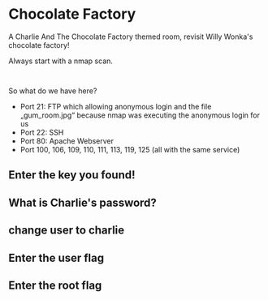 # Chocolate Factory
A Charlie And The Chocolate Factory themed room, revisit Willy Wonka's chocolate factory!

Always start with a nmap scan. 
```


```
So what do we have here?

* Port 21: FTP which allowing anonymous login and the file „gum_room.jpg“ because nmap was executing the anonymous login for us
* Port 22: SSH
* Port 80: Apache Webserver
* Port 100, 106, 109, 110, 111, 113, 119, 125 (all with the same service)

## Enter the key you found!

## What is Charlie's password?

## change user to charlie

## Enter the user flag

## Enter the root flag










